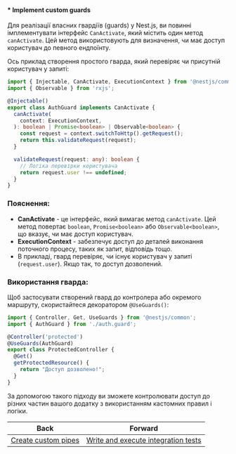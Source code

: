 #### * Implement custom guards

Для реалізації власних гвардіїв (guards) у Nest.js, ви повинні імплементувати інтерфейс `CanActivate`, який містить один метод `canActivate`. Цей метод використовують для визначення, чи має доступ користувач до певного ендпоїнту.

Ось приклад створення простого гварда, який перевіряє чи присутній користувач у запиті:

```typescript
import { Injectable, CanActivate, ExecutionContext } from '@nestjs/common';
import { Observable } from 'rxjs';

@Injectable()
export class AuthGuard implements CanActivate {
  canActivate(
    context: ExecutionContext,
  ): boolean | Promise<boolean> | Observable<boolean> {
    const request = context.switchToHttp().getRequest();
    return this.validateRequest(request);
  }

  validateRequest(request: any): boolean {
    // Логіка перевірки користувача
    return request.user !== undefined;
  }
}
```

### Пояснення:
- **CanActivate** - це інтерфейс, який вимагає метод `canActivate`. Цей метод повертає `boolean`, `Promise<boolean>` або `Observable<boolean>`, що вказує, чи має доступ користувач.
- **ExecutionContext** - забезпечує доступ до деталей виконання поточного процесу, таких як запит, відповідь тощо.
- В прикладі, гвард перевіряє, чи існує користувач у запиті (`request.user`). Якщо так, то доступ дозволений.

### Використання гварда:
Щоб застосувати створений гвард до контролера або окремого маршруту, скористайтеся декоратором `@UseGuards()`:

```typescript
import { Controller, Get, UseGuards } from '@nestjs/common';
import { AuthGuard } from './auth.guard';

@Controller('protected')
@UseGuards(AuthGuard)
export class ProtectedController {
  @Get()
  getProtectedResource() {
    return "Доступ дозволено!";
  }
}
```

За допомогою такого підходу ви зможете контролювати доступ до різних частин вашого додатку з використанням кастомних правил і логіки.

| Back | Forward |
|---|---|
| [Create custom pipes](/ua/middle/nestjs/create-custom-pipelines.md)  | [Write and execute integration tests](/ua/middle/nestjs/write-integration-tests.md) |